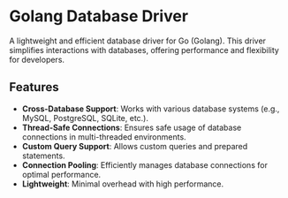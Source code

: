 # Golang Database Driver

A lightweight and efficient database driver for Go (Golang). This driver simplifies interactions with databases, offering performance and flexibility for developers.

## Features

- **Cross-Database Support**: Works with various database systems (e.g., MySQL, PostgreSQL, SQLite, etc.).
- **Thread-Safe Connections**: Ensures safe usage of database connections in multi-threaded environments.
- **Custom Query Support**: Allows custom queries and prepared statements.
- **Connection Pooling**: Efficiently manages database connections for optimal performance.
- **Lightweight**: Minimal overhead with high performance.
